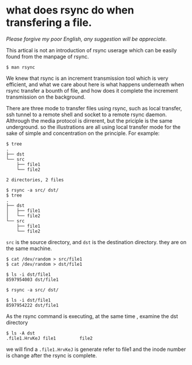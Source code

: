 # what does rsync do when transfering a file.

*Please forgive my poor English, any suggestion will be appreciate.*

This artical is not an introduction of rsync userage which can be easily found from the manpage of rsync.

```
$ man rsync
```

We knew that rsync is an increment transmission tool which is very efficient, and what we care about here is what happens underneath 
when rsync transfer a bounth of file, and how does it complete the increment transmission on the background.

There are three mode to transfer files using rsync, such as local transfer,  ssh tunnel to a remote shell and socket to a remote rsync daemon.  Althrough the media protocol is dirrerent, but the priciple is the same underground. so the illustrations are all using local transfer mode for the sake of simple and concentration on the principle. For example:  

```
$ tree
.
├── dst
└── src
    ├── file1
    └── file2

2 directories, 2 files

$ rsync -a src/ dst/
$ tree
.
├── dst
│   ├── file1
│   └── file2
└── src
    ├── file1
    └── file2
```

`src` is the source directory, and `dst` is the destination directory. they are on the same machine.

```
$ cat /dev/random > src/file1
$ cat /dev/random > dst/file1

$ ls -i dst/file1
8597954003 dst/file1

$ rsync -a src/ dst/

$ ls -i dst/file1
8597954222 dst/file1
```

As the rsync command is executing, at the same time , examine the dst directory

```
$ ls -A dst
.file1.HrvKeJ file1         file2
```

we will find a `.file1.HrvKeJ` is generate refer to file1 and the inode number is change after the rsync is complete.

